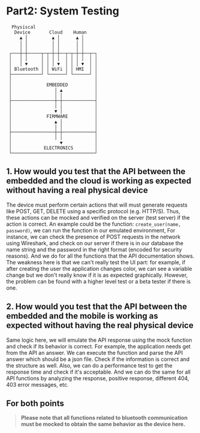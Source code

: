 # Part2: System Testing

```
  Physiscal
   Device       Cloud    Human
     ▲ │         ▲ │      ▲ │
     │ │         │ │      │ │
     │ │         │ │      │ │
 ┌───┼─┼─────┬─┬─┼─┼──┬─┬─┼─┼──┬─┐
 │   │ │     │ │ │ │  │ │ │ │  │ │
 │   │ ▼     │ │ │ ▼  │ │ │ ▼  │ │
 │ Bluetooth │ │ WiFi │ │ HMI  │ │
 ├───────────┘ └──────┘ └──────┘ │
 │                               │
 │             EMBEDDED          │
 │                │ ▲            │
 │                │ │            │
 ├────────────────┼─┼────────────┤
 │                │ │            │
 │                ▼ │            │
 │             FIRMWARE          │
 │                ▲ │            │
 │                │ │            │
 ├────────────────┼─┼────────────┤
 │                │ │            │
 │                  ▼            │
 │            ELECTRONICS        │
 └───────────────────────────────┘
```

## 1. How would you test that the API between the embedded and the cloud is working as expected without having a real physical device
The device must perform certain actions that will must generate requests like POST, GET, DELETE using a specific protocol (e.g. HTTP/S). Thus, these actions can be mocked and verified on the server (test server) if the action is correct.
An example could be the function:
	`create_user(name, password)`, we can run the function in our emulated environment, For instance, we can check the presence of POST requests in the network using Wireshark, and check on our server if there is in our database the name string and the password in the right format (encoded for security reasons). And we do for all the functions that the API documentation shows.
	The weakness here is that we can't really test the UI part: for example, if after creating the user the application changes color, we can see a variable change but we don't really know if it is as expected graphically. However, the problem can be found with a higher level test or a beta tester if there is one.

## 2. How would you test that the API between the embedded and the mobile is working as expected without having the real physical device
Same logic here, we will emulate the API response using the mock function and check if its behavior is correct. For example, the application needs get from the API an answer. We can execute the function and parse the API answer which should be a json file. Check if the information is correct and the structure as well. Also, we can do a performance test to get the response time and check if it's acceptable. And we can do the same for all API functions by analyzing the response, positive response, different 404, 403 error messages, etc.

## For both points
> __Please note that all functions related to bluetooth communication must be mocked to obtain the same behavior as the device here.__
